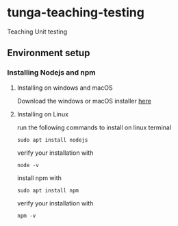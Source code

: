 # tunga-teaching-testing
Teaching Unit testing

## Environment setup

### Installing Nodejs and npm
  1. Installing on windows and macOS
     
     Download the windows or macOS installer [here](https://nodejs.org/en/download/) 
  3. Installing on Linux

     run the following commands to install on linux terminal
     ```
     sudo apt install nodejs
     ```
     verify your installation with
     ```
     node -v
     ```
     install npm with 
     ```
     sudo apt install npm
     ```
     verify your installation with
     ```
     npm -v
     ```
